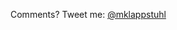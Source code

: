 Comments? Tweet me: <a href="https://twitter.com/intent/tweet?screen_name=mklappstuhl"
alt="Mention me on twitter">@mklappstuhl</a>
